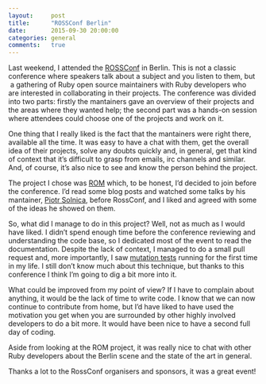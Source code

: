 ```yaml
---
layout:     post
title:      "ROSSConf Berlin"
date:       2015-09-30 20:00:00
categories: general
comments:   true
---
```

Last weekend, I attended the [ROSSConf][rossconf] in Berlin. This is not a classic conference where speakers talk about a subject and you listen to them, but  a gathering of Ruby open source maintainers with Ruby developers who are interested in collaborating in their projects. The conference was divided into two parts: firstly the mantainers gave an overview of their projects and the areas where they wanted help; the second part was a hands-on session where attendees could choose one of the projects and work on it.

One thing that I really liked is the fact that the mantainers were right there, available all the time. It was easy to have a chat with them, get the overall idea of their projects, solve any doubts quickly and, in general, get that kind of context that it’s difficult to grasp from emails, irc channels and similar. And, of course, it’s also nice to see and know the person behind the project.

The project I chose was [ROM][rom] which, to be honest, I’d decided to join before the conference. I’d read some blog posts and watched some talks by his mantainer, [Piotr Solnica][piotr], before RossConf, and I liked and agreed with some of the ideas he showed on them.

So, what did I manage to do in this project? Well, not as much as I would have liked. I didn’t spend enough time before the conference reviewing and understanding the code base, so I dedicated most of the event to read the documentation. Despite the lack of context, I managed to do a small pull request and, more importantly, I saw [mutation tests][mutant] running for the first time in my life. I still don’t know much about this technique, but thanks to this conference I think I’m going to dig a bit more into it.

What could be improved from my point of view? If I have to complain about anything, it would be the lack of time to write code. I know that we can now continue to contribute from home, but I’d have liked to have used the motivation you get when you are surrounded by other highly involved developers to do a bit more. It would have been nice to have a second full day of coding.

Aside from looking at the ROM project, it was really nice to chat with other Ruby developers about the Berlin scene and the state of the art in general.

Thanks a lot to the RossConf organisers and sponsors, it was a great event!

[rossconf]:http://www.rossconf.io/event/berlin/
[piotr]:http://solnic.eu/
[rom]:https://github.com/rom-rb
[mutant]:https://github.com/mbj/mutant
